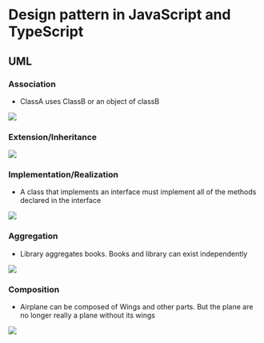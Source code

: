 # Design pattern in JavaScript and TypeScript

## UML

### Association

* ClassA uses ClassB or an object of classB

[![](https://mermaid.ink/img/pako:eNpVjzEOwjAMRa8SeW4vkAEJARsDgtWLlbgQqUmQ4wyo6t1JaZHAi7_-f5btCVz2DBbcSKUcA92FIiYfhJ2GnMz5ism0-uTmwlKaOWFa3Xltv8iB5C9fxTbY97sFsGZfSna0bIAOIkuk4NsV00Ij6IMjI9gmPQ9UR0XANDe0Pj0pn3zQLGAHGgt3QFXz7ZUcWJXKX2h7ZqPmNwhxTa8)](https://mermaid.live/edit#pako:eNpVjzEOwjAMRa8SeW4vkAEJARsDgtWLlbgQqUmQ4wyo6t1JaZHAi7_-f5btCVz2DBbcSKUcA92FIiYfhJ2GnMz5ism0-uTmwlKaOWFa3Xltv8iB5C9fxTbY97sFsGZfSna0bIAOIkuk4NsV00Ij6IMjI9gmPQ9UR0XANDe0Pj0pn3zQLGAHGgt3QFXz7ZUcWJXKX2h7ZqPmNwhxTa8)

### Extension/Inheritance

[![](https://mermaid.ink/img/pako:eNpdj7sKwzAMRX_FaE5-wEOXPqDQqV29CFtpDLFcHHkIbv69TpPSUi26cM4FqYCNjkCDHXAcDx7vCYNh5xNZ8ZHV5WpY1XlzdUK2k9pjUsXwCuZ1_Vr_fA3fbts-d0vQ6sw9JS-VEDQQKAX0rl5TlooB6SmQAV2jow7zIAYMz1XND4dCR-clJtAdDiM1gFnibWILWlKmj7Q9tVnzCy6CT-E)](https://mermaid.live/edit#pako:eNpdj7sKwzAMRX_FaE5-wEOXPqDQqV29CFtpDLFcHHkIbv69TpPSUi26cM4FqYCNjkCDHXAcDx7vCYNh5xNZ8ZHV5WpY1XlzdUK2k9pjUsXwCuZ1_Vr_fA3fbts-d0vQ6sw9JS-VEDQQKAX0rl5TlooB6SmQAV2jow7zIAYMz1XND4dCR-clJtAdDiM1gFnibWILWlKmj7Q9tVnzCy6CT-E)

### Implementation/Realization

* A class that implements an interface must implement all of the methods declared in the interface

[![](https://mermaid.ink/img/pako:eNpdj7sOwjAMRX8l8lz1AzKwAAMSU1m9WIkLkfJAqTOU0n8nfSAhvPjq3mPLnsAky6DBeBqGk6N7poDRusxGXIrq2mFUtdZcXY6U1YRx8-at_QL_-SYWt23fh3Veq47Juxct-6GBwDmQs_WGaaER5MGBEXSVlnsqXhAwzhUtT0vCZ-skZdA9-YEboCLpNkYDWnLhL7S_slPzBwL2TGs)](https://mermaid.live/edit#pako:eNpdj7sOwjAMRX8l8lz1AzKwAAMSU1m9WIkLkfJAqTOU0n8nfSAhvPjq3mPLnsAky6DBeBqGk6N7poDRusxGXIrq2mFUtdZcXY6U1YRx8-at_QL_-SYWt23fh3Veq47Juxct-6GBwDmQs_WGaaER5MGBEXSVlnsqXhAwzhUtT0vCZ-skZdA9-YEboCLpNkYDWnLhL7S_slPzBwL2TGs)

### Aggregation

* Library aggregates books. Books and library can exist independently

[![](https://mermaid.ink/img/pako:eNpVjz0OwjAMha8SeW4vkAEJBFsnWLOYxA0RTYLcZKii3p30TwIvfrK_p2cX0NEQSNADjuPVoWX0KhjHpJOLQXR3FUStdS8692TkSRQVtvG8tV_mEuP7D9jEYY1te1oZKc7WMllccqABT-zRmXpLWRwK0os8KZBVGuoxD0mBCnNF88dgoptxKTLIHoeRGsCc4mMKGmTiTAe0v7RT8xcVWFAY)](https://mermaid.live/edit#pako:eNpVjz0OwjAMha8SeW4vkAEJBFsnWLOYxA0RTYLcZKii3p30TwIvfrK_p2cX0NEQSNADjuPVoWX0KhjHpJOLQXR3FUStdS8692TkSRQVtvG8tV_mEuP7D9jEYY1te1oZKc7WMllccqABT-zRmXpLWRwK0os8KZBVGuoxD0mBCnNF88dgoptxKTLIHoeRGsCc4mMKGmTiTAe0v7RT8xcVWFAY)

### Composition

* Airplane can be composed of Wings and other parts. But the plane are no longer really a plane without its wings

[![](https://mermaid.ink/img/pako:eNpVjz0OwjAMha8SeUTtBTIgIWBjgoEli5W4xVLiVGkyoKp3J_1BAi9-sr-nZ09goyPQYD2O44WxTxiMOE5kM0dRt7sRVWvdqxOnwaOQmoxs83lrv9CTpf8DNvH1Htr2uDJanWMY4shLEDQQKAVkV4-ZFoeB_KJABnSVjjosPhswMle0DA4zXR3nmEB36EdqAEuOj7dY0DkV-kL7Tzs1fwB_XFCh)](https://mermaid.live/edit#pako:eNpVjz0OwjAMha8SeUTtBTIgIWBjgoEli5W4xVLiVGkyoKp3J_1BAi9-sr-nZ09goyPQYD2O44WxTxiMOE5kM0dRt7sRVWvdqxOnwaOQmoxs83lrv9CTpf8DNvH1Htr2uDJanWMY4shLEDQQKAVkV4-ZFoeB_KJABnSVjjosPhswMle0DA4zXR3nmEB36EdqAEuOj7dY0DkV-kL7Tzs1fwB_XFCh)



